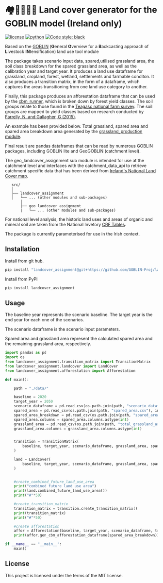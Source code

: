 # 🏘️🌳🌲🌽🍀 Land cover generator for the GOBLIN model (Ireland only)
[![license](https://img.shields.io/badge/License-MIT-red)](https://github.com/GOBLIN-Proj/landcover_assignment/blob/0.1.0/LICENSE)
[![python](https://img.shields.io/badge/python-3.9-blue?logo=python&logoColor=white)](https://github.com/GOBLIN-Proj/landcover_assignment)
[![Code style: black](https://img.shields.io/badge/code%20style-black-000000.svg)](https://github.com/psf/black)

 Based on the [GOBLIN](https://gmd.copernicus.org/articles/15/2239/2022/) (**G**eneral **O**verview for a **B**ackcasting approach of **L**ivestock **IN**tensification) land use tool module

 The package takes scenario input data, spared,utilised grassland area, the soil class breakdown for the spared grassland area, as well as the calibration year and target year. It produces a land use dataframe for grassland, cropland, forest, wetland, settlements and farmable conditon. It also produces a transition matrix, in the form of a dataframe, which captures the areas transitioning from one land use category to another. 

 Finally, this package produces an afforestation dataframe that can be used by the [cbm_runner](https://goblin-proj.github.io/cbm_runner/html/index.html), which is broken down by forest yield classes. The soil groups relate to those found in the [Teagasc national farm survey](https://www.teagasc.ie/rural-economy/rural-economy/national-farm-survey/). The soil groups are mapped to yield classes based on research conducted by [Farrelly, N. and Gallagher, G (2015)](https://journal.societyofirishforesters.ie/index.php/forestry/article/view/10299).

 An example has been provided below. Total grassland, spared area and spared area breakdown area generated by the [grassland_production module](https://colmduff.github.io/grassland_production/html/index.html).


 Final result are pandas dataframes that can be read by numerous GOBLIN packages, including GOBLIN lite and GeoGOBLIN (catchment level).

 The geo_landcover_assignment sub module is intended for use at the catchment level and interfaces with the catchment_data_api to 
 retrieve catchment specific data that has been derived from [Ireland's National Land Cover map](https://www.epa.ie/our-services/monitoring--assessment/assessment/mapping/national-land-cover-map/). 

 ```
    src/
    │
    ├── landcover_assignment
    │   └── ... (other modules and sub-packages)
        │
        ├── geo_landcover_assignment
        |   └── ... (other modules and sub-packages)

 ```

 For national level analysis, the historic land uses and areas of organic and mineral soil are taken from the National Invetory [CRF Tables](https://www.epa.ie/publications/monitoring--assessment/climate-change/air-emissions/irelands-national-inventory-submissions-2022.php).

 The package is currently parameterised for use in the Irish context. 

## Installation

Install from git hub. 

```bash
pip install "landcover_assignment@git+https://github.com/GOBLIN-Proj/landcover_assignment.git@main" 

```

Install from PyPI

```bash
pip install landcover_assignment
```

## Usage
The baseline year represents the scenario baseline. The target year is the end year for each one of the scenarios. 

The scenario dataframe is the scenario input parameters. 

Spared area and grassland area represent the calculated spared area and the remaining grassland area, respectively.

```python
import pandas as pd
import os
from landcover_assignment.transition_matrix import TransitionMatrix
from landcover_assignment.landcover import LandCover
from landcover_assignment.afforestation import Afforestation

def main():

    path = "./data/"

    baseline = 2020
    target_year = 2050
    scenario_dataframe = pd.read_csv(os.path.join(path, "scenario_dataframe.csv"), index_col=0)
    spared_area = pd.read_csv(os.path.join(path, "spared_area.csv"), index_col=0)
    spared_area_breakdown = pd.read_csv(os.path.join(path, "spared_area_breakdown.csv"), index_col=0)
    spared_area.columns = spared_area.columns.astype(int)
    grassland_area = pd.read_csv(os.path.join(path, "total_grassland_area.csv"), index_col=0)
    grassland_area.columns = grassland_area.columns.astype(int)


    transition = TransitionMatrix(
        baseline, target_year, scenario_dataframe, grassland_area, spared_area, spared_area_breakdown
    )

    land = LandCover(
        baseline, target_year, scenario_dataframe, grassland_area, spared_area, spared_area_breakdown
    )

    
    #create_combined_future_land_use_area
    print("combined future land use area")
    print(land.combined_future_land_use_area())
    print("#"*50)

    #create_transition_matrix
    transition_matrix = transition.create_transition_matrix()
    print(transition_matrix)
    print("#"*50)

    #create afforestation 
    affor = Afforestation(baseline, target_year, scenario_dataframe, transition_matrix)
    print(affor.gen_cbm_afforestation_dataframe(spared_area_breakdown))

if __name__ == "__main__":
    main()
```
## License
This project is licensed under the terms of the MIT license.

